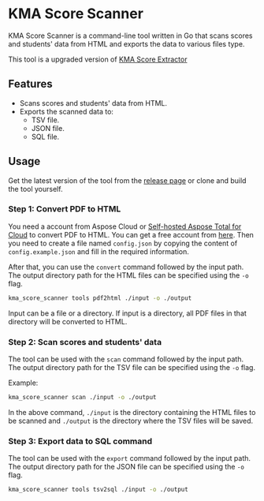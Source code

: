 # KMA Score Scanner

KMA Score Scanner is a command-line tool written in Go that scans scores and students' data from HTML and exports the
data to various files type.

This tool is a upgraded version of [KMA Score Extractor](https://github.com/KMA-Score/KMA-Score-Extractor)

## Features

- Scans scores and students' data from HTML.
- Exports the scanned data to:
    - TSV file.
    - JSON file.
    - SQL file.

## Usage

Get the latest version of the tool from the [release page](https://github.com/KMA-Score/kma_score_scanner/releases) or
clone and build the tool yourself.

### Step 1: Convert PDF to HTML

You need a account from Aspose Cloud or [Self-hosted Aspose Total for Cloud](https://purchase.aspose.cloud/self-hosting/) to convert PDF to HTML. You can get a free
account from [here](https://dashboard.aspose.cloud/#/apps).
Then you need to create a file named `config.json` by copying the content of `config.example.json` and fill in the
required information.

After that, you can use the `convert` command followed by the input path. The output directory path for the HTML files
can be specified using the `-o` flag.

```bash
kma_score_scanner tools pdf2html ./input -o ./output
```

Input can be a file or a directory. If input is a directory, all PDF files in that directory will be converted to HTML.

### Step 2: Scan scores and students' data

The tool can be used with the `scan` command followed by the input path. The output directory path for the TSV file can
be specified using the `-o` flag.

Example:

```bash
kma_score_scanner scan ./input -o ./output
```

In the above command, `./input` is the directory containing the HTML files to be scanned and `./output` is the directory
where the TSV files will be saved.

### Step 3: Export data to SQL command

The tool can be used with the `export` command followed by the input path. The output directory path for the JSON file
can be specified using the `-o` flag.

```bash
kma_score_scanner tools tsv2sql ./input -o ./output
```

